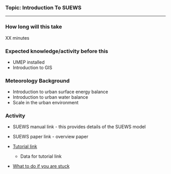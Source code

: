 ### Topic: Introduction To SUEWS

***
### How long will this take
XX minutes

### Expected knowledge/activity before this
* UMEP installed
* Introduction to GIS

### Meteorology Background
* Introduction to urban surface energy balance 
* Introduction to urban water balance
* Scale in the urban environment

### Activity
* SUEWS manual link - this provides details of the SUEWS model
* SUEWS paper link - overview paper

* [Tutorial link](h)
  * Data for tutorial link

* [What to do if you are stuck](Stuck?)

